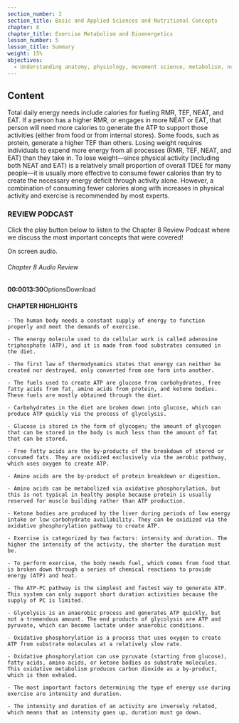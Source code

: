 ```yaml
---
section_number: 3
section_title: Basic and Applied Sciences and Nutritional Concepts
chapter: 8
chapter_title: Exercise Metabolism and Bioenergetics
lesson_number: 5
lesson_title: Summary
weight: 15%
objectives:
  - Understanding anatomy, physiology, movement science, metabolism, nutrition, and supplementation.
---
```


## Content
Total daily energy needs include calories for fueling RMR, TEF, NEAT, and EAT. If a person has a higher RMR, or engages in more NEAT or EAT, that person will need more calories to generate the ATP to support those activities (either from food or from internal stores). Some foods, such as protein, generate a higher TEF than others. Losing weight requires individuals to expend more energy from all processes (RMR, TEF, NEAT, and EAT) than they take in. To lose weight—since physical activity (including both NEAT and EAT) is a relatively small proportion of overall TDEE for many people—it is usually more effective to consume fewer calories than try to create the necessary energy deficit through activity alone. However, a combination of consuming fewer calories along with increases in physical activity and exercise is recommended by most experts.

### REVIEW PODCAST

Click the play button below to listen to the Chapter 8 Review Podcast where we discuss the most important concepts that were covered!

On screen audio. 

###### Chapter 8 Audio Review

**00:0013:30**OptionsDownload

#### CHAPTER HIGHLIGHTS

	- The human body needs a constant supply of energy to function properly and meet the demands of exercise.

	- The energy molecule used to do cellular work is called adenosine triphosphate (ATP), and it is made from food substrates consumed in the diet.

	- The first law of thermodynamics states that energy can neither be created nor destroyed, only converted from one form into another.

	- The fuels used to create ATP are glucose from carbohydrates, free fatty acids from fat, amino acids from protein, and ketone bodies. These fuels are mostly obtained through the diet.

	- Carbohydrates in the diet are broken down into glucose, which can produce ATP quickly via the process of glycolysis.

	- Glucose is stored in the form of glycogen; the amount of glycogen that can be stored in the body is much less than the amount of fat that can be stored.

	- Free fatty acids are the by-products of the breakdown of stored or consumed fats. They are oxidized exclusively via the aerobic pathway, which uses oxygen to create ATP.

	- Amino acids are the by-product of protein breakdown or digestion.

	- Amino acids can be metabolized via oxidative phosphorylation, but this is not typical in healthy people because protein is usually reserved for muscle building rather than ATP production.

	- Ketone bodies are produced by the liver during periods of low energy intake or low carbohydrate availability. They can be oxidized via the oxidative phosphorylation pathway to create ATP.

	- Exercise is categorized by two factors: intensity and duration. The higher the intensity of the activity, the shorter the duration must be.

	- To perform exercise, the body needs fuel, which comes from food that is broken down through a series of chemical reactions to provide energy (ATP) and heat.

	- The ATP-PC pathway is the simplest and fastest way to generate ATP. This system can only support short duration activities because the supply of PC is limited.

	- Glycolysis is an anaerobic process and generates ATP quickly, but not a tremendous amount. The end products of glycolysis are ATP and pyruvate, which can become lactate under anaerobic conditions.

	- Oxidative phosphorylation is a process that uses oxygen to create ATP from substrate molecules at a relatively slow rate.

	- Oxidative phosphorylation can use pyruvate (starting from glucose), fatty acids, amino acids, or ketone bodies as substrate molecules. This oxidative metabolism produces carbon dioxide as a by-product, which is then exhaled.

	- The most important factors determining the type of energy use during exercise are intensity and duration.

	- The intensity and duration of an activity are inversely related, which means that as intensity goes up, duration must go down.